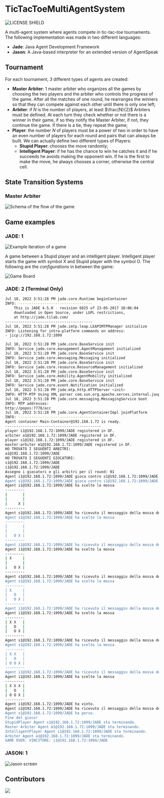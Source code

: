 # TicTacToeMultiAgentSystem

![LICENSE SHIELD](https://img.shields.io/badge/license-MIT-orange)

A multi-agent system where agents compete in tic-tac-toe tournaments.
The following implementation was made in two different languages:

- **Jade**: Java Agent Development Framework
- **Jason**: A Java-based interpreter for an extended version of AgentSpeak

## Tournament

For each tournament, _3_ different types of agents are created:

- **Master Arbiter**: 1 master arbiter who organizes all the games by choosing the two players and the arbiter who controls the progress of the game. After all the matches of one round, he rearranges the winners so that they can compete against each other until there is only one left;
- **Arbiter**: if $N$ is the number of players, at least $\frac{N}{2}$ Arbiters must be defined. At each turn they check whether or not there is a winner in their game, if so they notify the Master Arbiter, if not, they continue the game. If there is a tie, they repeat the game;
- **Player**: the number $N$ of players must be a power of two in order to have an even number of players for each round and pairs that can always be built. We can actually define two different types of Players:
  - **Stupid Player**: chooses the move randomly;
  - **Intelligent Player**: if he has the chance to win he catches it and if he succeeds he avoids making the opponent win. If he is the first to make the move, he always chooses a corner, otherwise the central cell.

## State Transition Systems

### Master Arbiter

![Schema of the flow of the game](documentation/Drawio/MasterArbiterSchemaBackground.png)

## Game examples

### JADE: 1

![Example iteration of a game](documentation/game.png)

A game between a Stupid player and an intelligent player.
Intelligent player starts the game with symbol X and Stupid player with the symbol O.
The following are the _configurations_ in between the game:

![Game Board](documentation/gameboard.png)

### JADE: 2 (Terminal Only)

```bash
Jul 18, 2022 3:51:28 PM jade.core.Runtime beginContainer
INFO: ----------------------------------
    This is JADE 4.5.0 - revision 6825 of 23-05-2017 10:06:04
    downloaded in Open Source, under LGPL restrictions,
    at http://jade.tilab.com/
----------------------------------------
Jul 18, 2022 3:51:28 PM jade.imtp.leap.LEAPIMTPManager initialize
INFO: Listening for intra-platform commands on address:
- jicp://192.168.1.72:1099

Jul 18, 2022 3:51:28 PM jade.core.BaseService init
INFO: Service jade.core.management.AgentManagement initialized
Jul 18, 2022 3:51:28 PM jade.core.BaseService init
INFO: Service jade.core.messaging.Messaging initialized
Jul 18, 2022 3:51:28 PM jade.core.BaseService init
INFO: Service jade.core.resource.ResourceManagement initialized
Jul 18, 2022 3:51:28 PM jade.core.BaseService init
INFO: Service jade.core.mobility.AgentMobility initialized
Jul 18, 2022 3:51:28 PM jade.core.BaseService init
INFO: Service jade.core.event.Notification initialized
Jul 18, 2022 3:51:28 PM jade.mtp.http.HTTPServer <init>
INFO: HTTP-MTP Using XML parser com.sun.org.apache.xerces.internal.jaxp.SAXParserImpl$JAXPSAXParser
Jul 18, 2022 3:51:28 PM jade.core.messaging.MessagingService boot
INFO: MTP addresses:
http://popos:7778/acc
Jul 18, 2022 3:51:28 PM jade.core.AgentContainerImpl joinPlatform
INFO: --------------------------------------
Agent container Main-Container@192.168.1.72 is ready.
--------------------------------------------
player i1@192.168.1.72:1099/JADE registered in DF.
arbiter a1@192.168.1.72:1099/JADE registered in DF.
player s1@192.168.1.72:1099/JADE registered in DF.
master-arbiter m1@192.168.1.72:1099/JADE registered in DF.
HO TROVATO I SEGUENTI ARBITRI:
a1@192.168.1.72:1099/JADE
HO TROVATO I SEGUENTI GIOCATORI:
s1@192.168.1.72:1099/JADE
i1@192.168.1.72:1099/JADE
Assegno i giocatori e gli arbitri per il round: 01
Agent i1@192.168.1.72:1099/JADE gioca contro s1@192.168.1.72:1099/JADE con l'arbitro a1@192.168.1.72:1099/JADE.
Agent s1@192.168.1.72:1099/JADE gioca contro i1@192.168.1.72:1099/JADE con l'arbitro a1@192.168.1.72:1099/JADE.
Agent i1@192.168.1.72:1099/JADE ha scelto la mossa
---------
|       |
|       |
|     X |
---------
Agent s1@192.168.1.72:1099/JADE ha ricevuto il messaggio della mossa dell'avversario.
Agent s1@192.168.1.72:1099/JADE ha scelto la mossa
---------
|       |
|       |
|   O X |
---------
Agent i1@192.168.1.72:1099/JADE ha ricevuto il messaggio della mossa dell'avversario.
Agent i1@192.168.1.72:1099/JADE ha scelto la mossa
---------
| X     |
|       |
|   O X |
---------
Agent s1@192.168.1.72:1099/JADE ha ricevuto il messaggio della mossa dell'avversario.
Agent s1@192.168.1.72:1099/JADE ha scelto la mossa
---------
| X     |
|   O   |
|   O X |
---------
Agent i1@192.168.1.72:1099/JADE ha ricevuto il messaggio della mossa dell'avversario.
Agent i1@192.168.1.72:1099/JADE ha scelto la mossa
---------
| X X   |
|   O   |
|   O X |
---------
Agent s1@192.168.1.72:1099/JADE ha ricevuto il messaggio della mossa dell'avversario.
Agent s1@192.168.1.72:1099/JADE ha scelto la mossa
---------
| X X   |
|   O   |
| O O X |
---------
Agent i1@192.168.1.72:1099/JADE ha ricevuto il messaggio della mossa dell'avversario.
Agent i1@192.168.1.72:1099/JADE ha scelto la mossa
---------
| X X X |
|   O   |
| O O X |
---------
Agent i1@192.168.1.72:1099/JADE ha vinto.
Agent s1@192.168.1.72:1099/JADE ha ricevuto il messaggio della mossa dell'avversario.
Agent s1@192.168.1.72:1099/JADE ha perso.
Fine del gioco!
StupidPlayer Agent s1@192.168.1.72:1099/JADE sta terminando.
Master Arbiter Agent m1@192.168.1.72:1099/JADE sta terminando.
IntelligentPlayer Agent i1@192.168.1.72:1099/JADE sta terminando.
Arbiter Agent a1@192.168.1.72:1099/JADE sta terminando.
GAME OVER. VINCITORE: i1@192.168.1.72:1099/JADE
```

### JASON: 1

![Jason screen](documentation/jason.png)

## Contributors

<a href="https://github.com/LorenzoSciandra/TicTacToeMultiAgentSystem/graphs/contributors">
  <img src="https://contrib.rocks/image?repo=LorenzoSciandra/TicTacToeMultiAgentSystem" />
</a>
